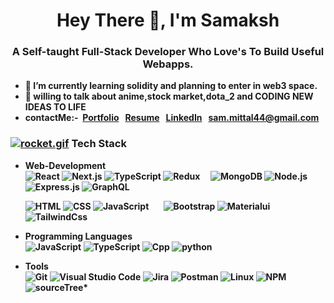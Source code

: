 
<h1 align="center">Hey There 👋, I'm Samaksh </h1>
<h3 align="center"> A <strong> Self-taught Full-Stack Developer <strong/> Who Love's To Build Useful Webapps.</h3>

- 🌱 I’m currently learning solidity and planning to enter in web3 space.
- 💬 willing to talk about <strong> anime,stock market,dota_2 </strong> and <strong> CODING NEW IDEAS TO LIFE </strong>
     <br>
- contactMe:-&nbsp;
     <a href="https://sammittal.netlify.app/" target="_blank" >Portfolio</a> &nbsp;
     <a href="https://drive.google.com/drive/u/1/folders/10F-fnNIVhACOk1b2x-y4dIO7bj56pqpU" target="_blank" >Resume</a> &nbsp;
     [LinkedIn](https://www.linkedin.com/in/samaksh-mittal-967447168/) &nbsp;
     sam.mittal44@gmail.com
     
### [![rocket.gif](https://s4.gifyu.com/images/rocket.gif)](https://gifyu.com/image/ZySM) Tech Stack
     
- Web-Development &nbsp;    
  ![React](https://img.shields.io/badge/-React-333333?style=flat&logo=react&logoColor=blue)
  ![Next.js](https://img.shields.io/badge/-Next.js-333333?style=flat&logo=next.js)
  ![TypeScript](https://img.shields.io/badge/-TypeScript-333333?style=flat&logo=typescript)
  ![Redux](https://img.shields.io/badge/-Redux-333333?style=flat&logo=redux&logoColor=purple) &nbsp; &nbsp; 
  ![MongoDB](https://img.shields.io/badge/-MongoDB-333333?style=flat&logo=mongodb)
  ![Node.js](https://img.shields.io/badge/-Node.js-333333?style=flat&logo=node.js&logoColor=#3C873A)
  ![Express.js](https://img.shields.io/badge/-Express.js-333333?style=flat&logo=express&logoColor=yellow)
  ![GraphQL](https://img.shields.io/badge/-GraphQL-333333?style=flat&logo=graphql&logoColor=purple)
     <br>
     
  ![HTML](https://img.shields.io/badge/-HTML-333333?style=centerme&logo=HTML5)
  ![CSS](https://img.shields.io/badge/-CSS-333333?style=flat&logo=CSS3&logoColor=1572B6)
  ![JavaScript](https://img.shields.io/badge/-JavaScript-333333?style=flat&logo=javascript) &nbsp; &nbsp; &nbsp; 
  ![Bootstrap](https://img.shields.io/badge/-Bootstrap-333333?style=flat&logo=bootstrap&logoColor=563D7C)
  ![Materialui](https://img.shields.io/badge/-Material%20UI-333333?style=flat&logo=mui&logoColor=blue)
  ![TailwindCss](https://img.shields.io/badge/-TailwindCss-333333?style=flat&logo=tailwindcss)
     
- Programming Languages <br>
  ![JavaScript](https://img.shields.io/badge/-JavaScript-333333?style=flat&logo=javascript)
  ![TypeScript](https://img.shields.io/badge/-TypeScript-333333?style=flat&logo=typescript)
  ![Cpp](https://img.shields.io/badge/-C++-333333.svg?style=flat&logo=c%2B%2B&logoColor=yellow)
  ![python](https://img.shields.io/badge/-python-333333?style=flat&logo=python&logoColor=blue)
- Tools <br>
  ![Git](https://img.shields.io/badge/-Git-333333?style=flat&logo=git)
  ![Visual Studio Code](https://img.shields.io/badge/-VSCode-333333?style=flat&logo=visual-studio-code&logoColor=007ACC)
  ![Jira](https://img.shields.io/badge/-Jira-333333?style=flat&logo=jira)
  ![Postman](https://img.shields.io/badge/-Postman-333333?style=flat&logo=postman&logoColor=orange)
  ![Linux](https://img.shields.io/badge/-Linux-333333?style=flat&logo=linux&logoColor=black)
  ![NPM](https://img.shields.io/badge/-NPM-333333?style=flat&logo=npm&logoColor=black)
  ![sourceTree*](https://img.shields.io/badge/-sourceTree-333333?style=flat&logo=sourcetree)
     
<!-- ### 🏆&nbsp;My Stats
<p align="left">
<a href="https://github.com/mittalsam20">
  <img height="180em" src="https://github-readme-stats.vercel.app/api?username=mittalsam20&show_icons=true&theme=algolia&include_all_commits=true&count_private=true" />
</a> -->
